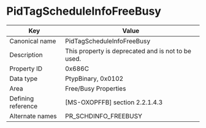 # PidTagScheduleInfoFreeBusy

| Key | Value |
|---|---|
| Canonical name | PidTagScheduleInfoFreeBusy |
| Description | This property is deprecated and is not to be used. |
| Property ID | 0x686C |
| Data type | PtypBinary, 0x0102 |
| Area | Free/Busy Properties |
| Defining reference | [MS-OXOPFFB] section 2.2.1.4.3 |
| Alternate names | PR_SCHDINFO_FREEBUSY |
